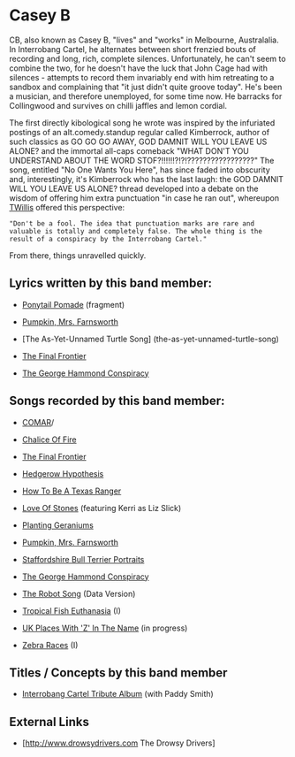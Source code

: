 # Casey B

CB, also known as Casey B, "lives" and "works" in Melbourne, Australalia. In Interrobang Cartel, he alternates between short frenzied bouts of recording and long, rich, complete silences. Unfortunately, he can't seem to combine the two, for he doesn't have the luck that John Cage had with silences - attempts to record them invariably end with him retreating to a sandbox and complaining that "it just didn't quite groove today". He's been a musician, and therefore unemployed, for some time now. He barracks for Collingwood and survives on chilli jaffles and lemon cordial.

The first directly kibological song he wrote was inspired by the infuriated postings of an alt.comedy.standup regular called Kimberrock, author of such classics as GO GO GO AWAY, GOD DAMNIT WILL YOU LEAVE US ALONE? and the immortal all-caps comeback "WHAT DON'T YOU UNDERSTAND ABOUT THE WORD STOF?!!!!!!?!?!?????????????????" The song, entitled "No One Wants You Here", has since faded into obscurity and, interestingly, it's Kimberrock who has the last laugh: the GOD DAMNIT WILL YOU LEAVE US ALONE? thread developed into a debate on the wisdom of offering him extra punctuation "in case he ran out", whereupon [TWillis](/twillis) offered this perspective:


    "Don't be a fool. The idea that punctuation marks are rare and valuable is totally and completely false. The whole thing is the result of a conspiracy by the Interrobang Cartel."

From there, things unravelled quickly.

## Lyrics written by this band member:

* [Ponytail Pomade](/na/ytail-pomade) (fragment)

* [Pumpkin, Mrs. Farnsworth](/pumpkin,-mrs.-farnsworth)

* [The As-Yet-Unnamed Turtle Song] (the-as-yet-unnamed-turtle-song)

* [The Final Frontier](/the-final-frontier)

* [The George Hammond Conspiracy](/the-george-hammond-conspiracy) 

## Songs recorded by this band member:

* [COMAR](/comar)/

* [Chalice Of Fire](/chalice-of-fire)

* [The Final Frontier](/the-final-frontier)

* [Hedgerow Hypothesis](/hedgerow-hypothesis)

* [How To Be A Texas Ranger](/how-to-be-a-texas-ranger)

* [Love Of Stones](/love-of-stones) (featuring Kerri as Liz Slick)

* [Planting Geraniums](/planting-geraniums)

* [Pumpkin, Mrs. Farnsworth](/pumpkin,-mrs.-farnsworth)

* [Staffordshire Bull Terrier Portraits](/staffordshire-bull-terrier-portraits)

* [The George Hammond Conspiracy](/the-george-hammond-conspiracy)

* [The Robot Song](/the-robot-song) (Data Version)

* [Tropical Fish Euthanasia](/tropical-fish-euthanasia) (I)

* [UK Places With 'Z' In The Name](/uk-places-with-z-in-the-name) (in progress)

* [Zebra Races](/zebra-races) (I) 



## Titles / Concepts by this band member

* [Interrobang Cartel Tribute Album](/interrobang-cartel-tribute-album) (with Paddy Smith) 

## External Links

* [http://www.drowsydrivers.com The Drowsy Drivers]